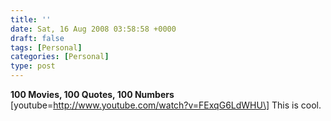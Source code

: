```yaml
---
title: ''
date: Sat, 16 Aug 2008 03:58:58 +0000
draft: false
tags: [Personal]
categories: [Personal]
type: post
---
```


**100 Movies, 100 Quotes, 100 Numbers** \[youtube=http://www.youtube.com/watch?v=FExqG6LdWHU\]
This is cool.